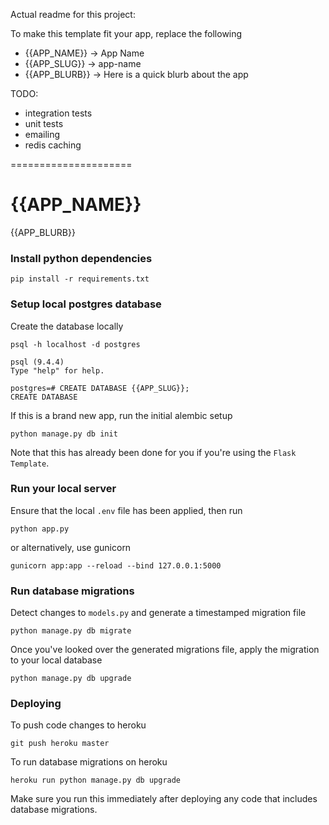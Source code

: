 Actual readme for this project:

To make this template fit your app, replace the following

 * {{APP_NAME}} -> App Name
 * {{APP_SLUG}} -> app-name
 * {{APP_BLURB}} -> Here is a quick blurb about the app

TODO:
 - integration tests
 - unit tests
 - emailing
 - redis caching

=====================

# {{APP_NAME}}
{{APP_BLURB}}

### Install python dependencies

    pip install -r requirements.txt

### Setup local postgres database
Create the database locally

    psql -h localhost -d postgres

    psql (9.4.4)
    Type "help" for help.

    postgres=# CREATE DATABASE {{APP_SLUG}};
    CREATE DATABASE

If this is a brand new app, run the initial alembic setup

    python manage.py db init

Note that this has already been done for you if you're using the `Flask Template`.

### Run your local server
Ensure that the local `.env` file has been applied, then run

    python app.py

or alternatively, use gunicorn

    gunicorn app:app --reload --bind 127.0.0.1:5000

### Run database migrations
Detect changes to `models.py` and generate a timestamped migration file

    python manage.py db migrate

Once you've looked over the generated migrations file, apply the migration to your local database

    python manage.py db upgrade

### Deploying
To push code changes to heroku

    git push heroku master

To run database migrations on heroku

    heroku run python manage.py db upgrade

Make sure you run this immediately after deploying any code that includes database migrations.

